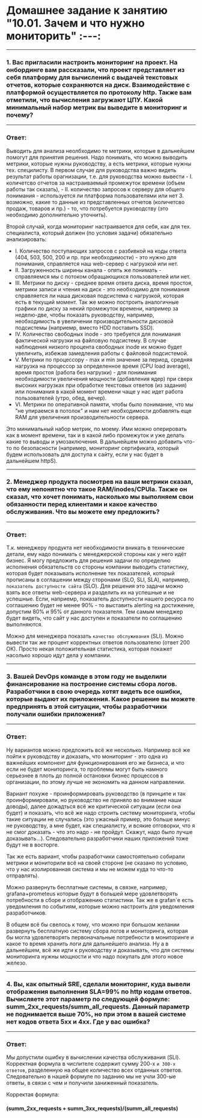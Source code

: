 # Домашнее задание к занятию "10.01. Зачем и что нужно мониторить" :---:

***
### 1. Вас пригласили настроить мониторинг на проект. На онбординге вам рассказали, что проект представляет из себя платформу для вычислений с выдачей текстовых отчетов, которые сохраняются на диск. Взаимодействие с платформой осуществляется по протоколу http. Также вам отметили, что вычисления загружают ЦПУ. Какой минимальный набор метрик вы выведите в мониторинг и почему?
***
### Ответ:
</center>
Выводить для анализа неолбходимо те метрики, которые в дальнейшем помогут для принятия решения. Надо понимать, что можно выводить метрики, которые нужны руководству, а есть метрики, которые нужны тех. специлисту. В первом случае для руководства важно видеть результат работы орагнизации, т.е. для руководства можно вывести 
 - I. количетсво отчетов за настраиваемый промежуток времени (объем работы так сказать), 
 - II. количество запросов к серверу для общего понимания - используется ли платформа пользователями или нет 3. возможно, какие то данные из представленных отчетов (количетсво продаж, товаров и пр.) - то, что потребуется руководству (это необходимо дополнительно уточнить).

Второй случай, когда мониторинг настраивается для себя, как для тех. специалиста, который должен (по условия задачи) обязательно анализировать: 
 - I. Количество поступающих запросов с разбивкой на коды ответа (404, 503, 500, 200 и пр. при необходимости) - это нужно для понимания, справляется наш web-сервер с нагрузкой или нет.
 - II. Загруженность ширины канала - опять же понимать - справляемся мы с потоком обращающихся пользователей или нет. 
 - III. Метрики по диску - среднее время ответа диска, время простоя, метрики записи и чтения на диск - это необходимо для понимания справляется ли наша дисковая подсистема с нагрузкой, которая есть в текущий момент. Так же можно построить аналогичные графики по диску за некий промежуток времени, например за неделю-две, чтобы показать руководству, например, необходимость в увеличении производительности дисковой подсистемы (наприемр, вместо HDD поставить SSD). 
 - IV. Количество свободных inode - это требуется для понимания фактической нагрузки на файловую подсистему. В случае наблюдения низкого процента свободных inode их можно будет увеличить, избежав замедления работы с файловой подсистемой.
 - V. Метрики по процессору - max и min значение за период, средняя нагрузка на процессор за определенное время (CPU load average), время простоя (работа без нагрузки) - для понимания необходимости увеличения мощности (добавления ядер) при сверх высоких нагрузках при обработке текстовых ответов (из задания) или понимания в какой момент времени чаще у нас идет работа пользователей (утро, обед, вечер).
 - VI. Метрики по оперативной памяти, чтобы было понимание, что мы "не упираемся в потолок" и нам нет необходимости добавлять еще RAM для увеличения производительности сервера.

Это минимальный набор метрик, по моему. Ими можно оперировать как в момент времени, так и в какой либо промежуток и уже делать какие то выводы и умозаключения. В дальнейшем можно добавить что-то по безопасности (например, мониторинг сертификата, который будем использовать для доступа к сайту, если у нас будет в дальнейшем httpS).
***
### 2. Менеджер продукта посмотрев на ваши метрики сказал, что ему непонятно что такое RAM/inodes/CPUla. Также он сказал, что хочет понимать, насколько мы выполняем свои обязанности перед клиентами и какое качество обслуживания. Что вы можете ему предложить?
***
### Ответ:

Т.к. менеджеру продукта нет необходимости вникать в технические детали, ему надо понимать с менеджерской стороны как у него идёт бизнес. Я могу предложить для решения задачи по определию исполнения обязательств со стороны компании выводить статистику, которая будет показывать исполнение тех показателей, который прописаны в соглашении между сторонами (SLO, SLI, SLA), например, ```показатель доступности сайта``` (SLO). Для решения это задачи можно взять все ответы web-сервера и разделить их на успешные и не успешные. Если, наприемр, показатель доступности нашего ресурса по соглашению будет не менее 90% - то выставить alerting на достижение, допустим 80% и 95% от данного показателя. Тем самым менеджер будет видеть, что сайт у нас доступен и показатели по соглашению выполняются. 

Можно для менеджера показать ```качество обслуживания``` (SLI). Можно вывести так же процент корректных ответов пользователю (ответ 200 ОК). Просто некая положительная статистика, которая покажет насолько хорошо идут дела у компании.
***
### 3. Вашей DevOps команде в этом году не выделили финансирование на построение системы сбора логов. Разработчики в свою очередь хотят видеть все ошибки, которые выдают их приложения. Какое решение вы можете предпринять в этой ситуации, чтобы разработчики получали ошибки приложения?
***
### Ответ:

Ну вариантов можно предложить всё же несколько. Например всё же пойти к руководству и доказать, что мониторинг - это одна из важнейших компонент для функционирования его же бизнеса, и что если не будет мониторинга, то проблемы могут быть намного серьезнее в плоть до полной остановки бизнес процессов в организации, по этому лучше не экономить на данном направлении.

Вариант похуже - проинформировать руководство (в принципе и так проинформировали, но руководство не приняло во внимание наши доводы), далее дожадться всё же критической ситуации (если она будет) и показать, что всё же надо строить систему мониторинга, чтобы такие ситуации не случались (это ужасный пример, это больше минус не руководству, а мне будет, как специалисту, и всякие отговорки, что я не смог доказать - что это надо - не пройдут. Скажут, надо было лучше доказывать...). Следовательно разработчики наших приложений тоже будут не в восторге.

Так же есть вариант, чтобы разработчики самостоятельно собирали метрики и мониторили всё на своей стороне (не сказано по условию, что у нас изолированная система и мы не можем куда то что-то отправлять). 

Можно развернуть бесплатные системы, в связке, например, grafana+prometeus которые будут в большей мере удовлетворять потребности в сборе и отображению статистики. Так же в grafan`е есть уведомления по событиям, которые можно настроить для уведомления разработчиков. 

В общем всё бы свелось к тому, что можно при большом желании развернуть бесплатную систему сбора логов и мониторинга, которая бы могла удовлетворять первоначальные потребности в мониторинге и какое то время хранить логи для дальнейшего анализа. Ну а в дальнейшем, всё же идти к руководству и доказывать, что для системы мониторинга нужны мощности и что надо покупать для этого новое железо.
***
### 4. Вы, как опытный SRE, сделали мониторинг, куда вывели отображения выполнения SLA=99% по http кодам ответов. Вычисляете этот параметр по следующей формуле: summ_2xx_requests/summ_all_requests. Данный параметр не поднимается выше 70%, но при этом в вашей системе нет кодов ответа 5xx и 4xx. Где у вас ошибка?
***
### Ответ:

Мы допустили ошибку в вычислении качества обслуживания (SLI). Корректная формула в числителе содержит сумму 200-х ```и 300-х ответов```, разделенную на общее количество всех отданных ответов. Следовательно в нашей формуле по заданию мы не учли 300-ые ответы, в связи с чем и получили заниженный показатель.

Корректая формула:

#### (summ_2xx_requests + summ_3xx_requests)/(summ_all_requests)
